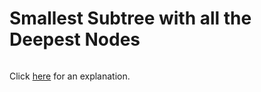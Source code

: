 # Smallest Subtree with all the Deepest Nodes 

~~~java

~~~

Click [here](Explanation.md) for an explanation.

